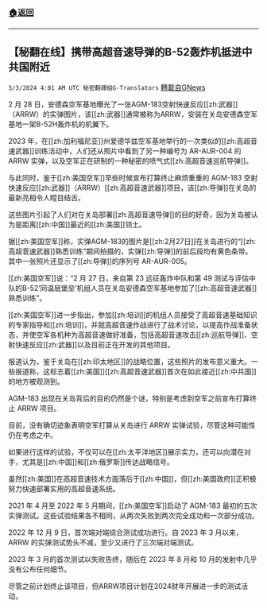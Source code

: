 ###  [:house:返回](README.md)
---


## 【秘翻在线】携带高超音速导弹的B-52轰炸机抵进中共国附近
`3/3/2024 4:01 AM UTC 秘密翻譯組G-Translators` [轉載自GNews](https://gnews.org/articles/2360121)

2 月 28 日，安德森空军基地曝光了一张AGM-183空射快速反应[[zh:武器]]（ARRW）的实弹图片，该[[zh:武器]]通常被称为ARRW，安装在关岛安德森空军基地一架B-52H轰炸机的机翼下。

2023 年，在[[zh:加利福尼亚]]州爱德华兹空军基地举行的一次类似的[[zh:高超音速武器]]训练活动中，人们还从照片中看到了另一种编号为 AR-AUR-004 的 ARRW 实弹，以及空军正在研制的一种秘密的喷气式[[zh:高超音速巡航导弹]]。

与此同时，鉴于[[zh:美国空军]]早些时候宣布打算终止麻烦重重的 AGM-183 空射快速反应[[zh:武器]]（ARRW）[[zh:高超音速武器]]项目，该[[zh:导弹]]在关岛的最新亮相令人瞠目结舌。

这些图片引起了人们对在关岛部署[[zh:高超音速导弹]]的目的好奇，因为关岛被认为是距离[[zh:中国]]最近的[[zh:美国]]领土。

据[[zh:美国空军]]称，实弹AGM-183的图片是[[zh:2月27日]]在关岛进行的“[[zh:高超音速武器]]熟悉训练”期间拍摄的，实弹[[zh:导弹]]的前后段均有黄色条带。其中一张照片还显示了[[zh:导弹]]的序列号 AR-AUR-005。

[[zh:美国空军]]说：“2 月 27 日，来自第 23 远征轰炸中队和第 49 测试与评估中队的B-52‘同温层堡垒’机组人员在关岛安德森空军基地参加了[[zh:高超音速武器]]熟悉训练”。

[[zh:美国空军]]进一步指出，参加[[zh:培训]]的机组人员接受了高超音速基础知识的专家指导和[[zh:培训]]，并就高超音速作战进行了战术讨论，以提高作战准备状态，并使空军各机种为高超音速做好准备，包括高超音速攻击[[zh:巡航导弹]]、空射快速反应[[zh:武器]]以及目前正在开发的其他项目。

报道认为，鉴于关岛在[[zh:印太地区]]的战略位置，这些照片的发布意义重大。一些报道称，这标志着[[zh:美国]][[zh:高超音速武器]]首次在如此接近[[zh:中共国]]的地方被观测到。

AGM-183 出现在关岛背后的目的仍然是个谜，特别是考虑到空军之前宣布打算终止 ARRW 项目。

目前，没有确切迹象表明空军打算从关岛进行 ARRW 实弹试验，尽管这种可能性仍在考虑之中。

如果进行这样的试验，不仅可以在[[zh:太平洋地区]]展示实力，还可以向潜在对手，尤其是[[zh:中国]]和[[zh:俄罗斯]]传达战略信号。

虽然[[zh:美国]]在高超音速技术方面落后于[[zh:中国]]，但[[zh:美国政府]]正积极努力快速部署实用的高超音速系统。

2021 年 4 月至 2022 年 5 月期间，[[zh:美国空军]]启动了 AGM-183 最初的五次实弹测试。这些试验结果各不相同，从两次失败到两次完全成功和一次部分成功。

2022 年 12 月 9 日，首次端对端综合测试成功进行。自 2023 年 3 月以来，ARRW 的实弹测试势头不减，至少又进行了三次端对端测试。

2023 年 3 月的首次测试以失败告终，随后在 2023 年 8 月和 10 月的发射中几乎没有公布任何细节。

尽管之前计划终止该项目，但ARRW项目计划在2024财年开展进一步的测试活动。
